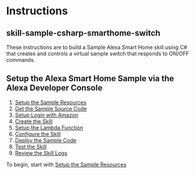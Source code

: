 # Instructions


## skill-sample-csharp-smarthome-switch
These instructions are to build a Sample Alexa Smart Home skill using C# that creates and controls a virtual sample switch that responds to ON/OFF commands.

## Setup the Alexa Smart Home Sample via the Alexa Developer Console

1. [Setup the Sample Resources](setup-the-sample-resources.md)
2. [Get the Sample Source Code](get-the-sample-source-code.md)
3. [Setup Login with Amazon](setup-login-with-amazon.md)
4. [Create the Skill](create-the-skill.md)
5. [Setup the Lambda Function](setup-the-lambda-function.md)
6. [Configure the Skill](configure-the-skill.md)
7. [Deploy the Sample Code](deploy-the-sample-code.md)
8. [Test the Skill](test-the-skill.md)
9. [Review the Skill Logs](review-the-skill-logs.md)

To begin, start with [Setup the Sample Resources](setup-the-sample-resources.md) 

